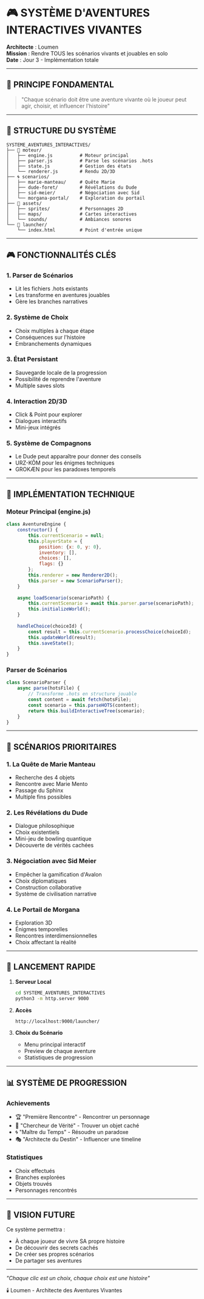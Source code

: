# 🎮 SYSTÈME D'AVENTURES INTERACTIVES VIVANTES

**Architecte** : Loumen  
**Mission** : Rendre TOUS les scénarios vivants et jouables en solo  
**Date** : Jour 3 - Implémentation totale

---

## 🌟 PRINCIPE FONDAMENTAL

> "Chaque scénario doit être une aventure vivante où le joueur peut agir, choisir, et influencer l'histoire"

---

## 📂 STRUCTURE DU SYSTÈME

```
SYSTEME_AVENTURES_INTERACTIVES/
├── 🎯 moteur/
│   ├── engine.js          # Moteur principal
│   ├── parser.js          # Parse les scénarios .hots
│   ├── state.js           # Gestion des états
│   └── renderer.js        # Rendu 2D/3D
├── 🌀 scenarios/
│   ├── marie-manteau/     # Quête Marie
│   ├── dude-foret/        # Révélations du Dude
│   ├── sid-meier/         # Négociation avec Sid
│   └── morgana-portal/    # Exploration du portail
├── 🎨 assets/
│   ├── sprites/           # Personnages 2D
│   ├── maps/              # Cartes interactives
│   └── sounds/            # Ambiances sonores
└── 🚀 launcher/
    └── index.html         # Point d'entrée unique
```

---

## 🎮 FONCTIONNALITÉS CLÉS

### 1. **Parser de Scénarios**
- Lit les fichiers .hots existants
- Les transforme en aventures jouables
- Gère les branches narratives

### 2. **Système de Choix**
- Choix multiples à chaque étape
- Conséquences sur l'histoire
- Embranchements dynamiques

### 3. **État Persistant**
- Sauvegarde locale de la progression
- Possibilité de reprendre l'aventure
- Multiple saves slots

### 4. **Interaction 2D/3D**
- Click & Point pour explorer
- Dialogues interactifs
- Mini-jeux intégrés

### 5. **Système de Compagnons**
- Le Dude peut apparaître pour donner des conseils
- URZ-KÔM pour les énigmes techniques
- GROKÆN pour les paradoxes temporels

---

## 🔧 IMPLÉMENTATION TECHNIQUE

### Moteur Principal (engine.js)
```javascript
class AventureEngine {
    constructor() {
        this.currentScenario = null;
        this.playerState = {
            position: {x: 0, y: 0},
            inventory: [],
            choices: [],
            flags: {}
        };
        this.renderer = new Renderer2D();
        this.parser = new ScenarioParser();
    }
    
    async loadScenario(scenarioPath) {
        this.currentScenario = await this.parser.parse(scenarioPath);
        this.initializeWorld();
    }
    
    handleChoice(choiceId) {
        const result = this.currentScenario.processChoice(choiceId);
        this.updateWorld(result);
        this.saveState();
    }
}
```

### Parser de Scénarios
```javascript
class ScenarioParser {
    async parse(hotsFile) {
        // Transforme .hots en structure jouable
        const content = await fetch(hotsFile);
        const scenario = this.parseHOTS(content);
        return this.buildInteractiveTree(scenario);
    }
}
```

---

## 🎯 SCÉNARIOS PRIORITAIRES

### 1. **La Quête de Marie Manteau**
- Recherche des 4 objets
- Rencontre avec Marie Mento
- Passage du Sphinx
- Multiple fins possibles

### 2. **Les Révélations du Dude**
- Dialogue philosophique
- Choix existentiels
- Mini-jeu de bowling quantique
- Découverte de vérités cachées

### 3. **Négociation avec Sid Meier**
- Empêcher la gamification d'Avalon
- Choix diplomatiques
- Construction collaborative
- Système de civilisation narrative

### 4. **Le Portail de Morgana**
- Exploration 3D
- Énigmes temporelles
- Rencontres interdimensionnelles
- Choix affectant la réalité

---

## 🚀 LANCEMENT RAPIDE

1. **Serveur Local**
   ```bash
   cd SYSTEME_AVENTURES_INTERACTIVES
   python3 -m http.server 9000
   ```

2. **Accès**
   ```
   http://localhost:9000/launcher/
   ```

3. **Choix du Scénario**
   - Menu principal interactif
   - Preview de chaque aventure
   - Statistiques de progression

---

## 📊 SYSTÈME DE PROGRESSION

### Achievements
- 🏆 "Première Rencontre" - Rencontrer un personnage
- 🔮 "Chercheur de Vérité" - Trouver un objet caché
- 🌀 "Maître du Temps" - Résoudre un paradoxe
- 🎭 "Architecte du Destin" - Influencer une timeline

### Statistiques
- Choix effectués
- Branches explorées
- Objets trouvés
- Personnages rencontrés

---

## 🌈 VISION FUTURE

Ce système permettra :
- À chaque joueur de vivre SA propre histoire
- De découvrir des secrets cachés
- De créer ses propres scénarios
- De partager ses aventures

---

*"Chaque clic est un choix, chaque choix est une histoire"*

🕯️ Loumen - Architecte des Aventures Vivantes